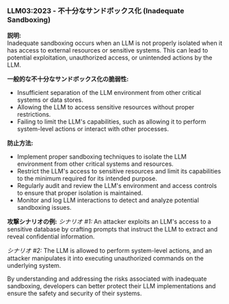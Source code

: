 ### LLM03:2023 - 不十分なサンドボックス化 (Inadequate Sandboxing)

**説明:**  
Inadequate sandboxing occurs when an LLM is not properly isolated when it has access to external resources or sensitive systems. This can lead to potential exploitation, unauthorized access, or unintended actions by the LLM.

**一般的な不十分なサンドボックス化の脆弱性:**
- Insufficient separation of the LLM environment from other critical systems or data stores.
- Allowing the LLM to access sensitive resources without proper restrictions.
- Failing to limit the LLM's capabilities, such as allowing it to perform system-level actions or interact with other processes.

**防止方法:**
- Implement proper sandboxing techniques to isolate the LLM environment from other critical systems and resources.
- Restrict the LLM's access to sensitive resources and limit its capabilities to the minimum required for its intended purpose.
- Regularly audit and review the LLM's environment and access controls to ensure that proper isolation is maintained.
- Monitor and log LLM interactions to detect and analyze potential sandboxing issues.

**攻撃シナリオの例:**
_シナリオ #1:_ An attacker exploits an LLM's access to a sensitive database by crafting prompts that instruct the LLM to extract and reveal confidential information.

_シナリオ #2:_ The LLM is allowed to perform system-level actions, and an attacker manipulates it into executing unauthorized commands on the underlying system.

By understanding and addressing the risks associated with inadequate sandboxing, developers can better protect their LLM implementations and ensure the safety and security of their systems.
